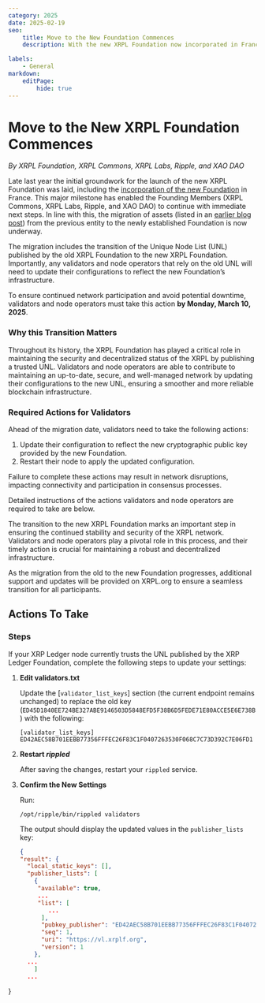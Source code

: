 ```yaml
---
category: 2025
date: 2025-02-19
seo:
    title: Move to the New Foundation Commences
    description: With the new XRPL Foundation now incorporated in France, the Founding Members are migrating assets from the previous entity. Learn about the Unique Node List (UNL) transition and necessary actions for community members.

labels:
    - General
markdown:
    editPage:
        hide: true
---
```

# Move to the New XRPL Foundation Commences

_By XRPL Foundation, XRPL Commons, XRPL Labs, Ripple, and XAO DAO_

Late last year the initial groundwork for the launch of the new XRPL Foundation was laid, including the [incorporation of the new Foundation](../2024/a-new-era-for-the-xrp-ledger.md) in France. This major milestone has enabled the Founding Members (XRPL Commons, XRPL Labs, Ripple, and XAO DAO) to continue with immediate next steps. In line with this, the migration of assets (listed in an [earlier blog post](../2024/a-new-era-for-the-xrp-ledger.md)) from the previous entity to the newly established Foundation is now underway.

The migration includes the transition of the Unique Node List (UNL) published by the old XRPL Foundation to the new XRPL Foundation. Importantly, any validators and node operators that rely on the old UNL will need to update their configurations to reflect the new Foundation’s infrastructure.

To ensure continued network participation and avoid potential downtime, validators and node operators must take this action **by Monday, March 10, 2025**.

### Why this Transition Matters

Throughout its history, the XRPL Foundation has played a critical role in maintaining the security and decentralized status of the XRPL by publishing a trusted UNL. Validators and node operators are able to contribute to maintaining an up-to-date, secure, and well-managed network by updating their configurations to the new UNL, ensuring a smoother and more reliable blockchain infrastructure.

### Required Actions for Validators

Ahead of the migration date, validators need to take the following actions:

1. Update their configuration to reflect the new cryptographic public key provided by the new Foundation.
2. Restart their node to apply the updated configuration.

Failure to complete these actions may result in network disruptions, impacting connectivity and participation in consensus processes. 

Detailed instructions of the actions validators and node operators are required to take are below.

The transition to the new XRPL Foundation marks an important step in ensuring the continued stability and security of the XRPL network. Validators and node operators play a pivotal role in this process, and their timely action is crucial for maintaining a robust and decentralized infrastructure. 

As the migration from the old to the new Foundation progresses, additional support and updates will be provided on XRPL.org to ensure a seamless transition for all participants.


## Actions To Take

### Steps

If your XRP Ledger node currently trusts the UNL published by the XRP Ledger Foundation, complete the following steps to update your settings:

1. **Edit validators.txt**

    Update the [`validator_list_keys`] section (the current endpoint remains unchanged) to replace the old key (`ED45D1840EE724BE327ABE9146503D5848EFD5F38B6D5FEDE71E80ACCE5E6E738B`) with the following:

    ```
    [validator_list_keys]
    ED42AEC58B701EEBB77356FFFEC26F83C1F0407263530F068C7C73D392C7E06FD1
    ```

2. **Restart _rippled_**
  
    After saving the changes, restart your `rippled` service.

3. **Confirm the New Settings**

    Run:

    ```
    /opt/ripple/bin/rippled validators
    ```

    The output should display the updated values in the `publisher_lists` key:

    ```json
    {
    "result": {
      "local_static_keys": [],
      "publisher_lists": [
        {
         "available": true,
         ...
         "list": [
            ...
          ],
          "pubkey_publisher": "ED42AEC58B701EEBB77356FFFEC26F83C1F0407263530F068C7C73D392C7E06FD1",
          "seq": 1,
          "uri": "https://vl.xrplf.org",
          "version": 1
        },
	  ...
        ]
      ...
  }
  ```